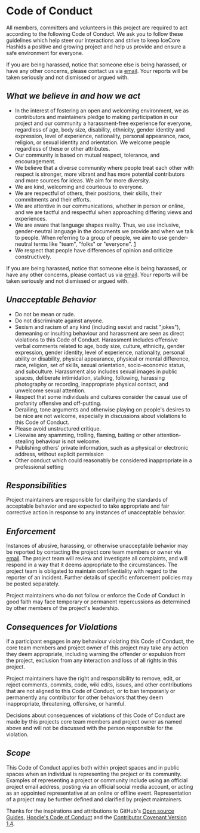 # Code of Conduct

All members, committers and volunteers in this project are required to act according to the following Code of
Conduct. We ask you to follow these guidelines which help steer our interactions and strive to keep IceCore
Hashids a positive and growing project and help us provide and ensure a safe environment for everyone.

If you are being harassed, notice that someone else is being harassed, or have any other concerns, please
contact us via [email](mailto:development@nullables.io). Your reports will be taken seriously and not
dismissed or argued with.

## *What we believe in and how we act*

- In the interest of fostering an open and welcoming environment, we as contributors and maintainers pledge
  to making participation in our project and our community a harassment-free experience for everyone,
  regardless of age, body size, disability, ethnicity, gender identity and expression, level of experience,
  nationality, personal appearance, race, religion, or sexual identity and orientation. We welcome people
  regardless of these or other attributes.
- Our community is based on mutual respect, tolerance, and encouragement.
- We believe that a diverse community where people treat each other with respect is stronger, more vibrant
  and has more potential contributors and more sources for ideas. We aim for more diversity.
- We are kind, welcoming and courteous to everyone.
- We are respectful of others, their positions, their skills, their commitments and their efforts.
- We are attentive in our communications, whether in person or online, and we are tactful and respectful
  when approaching differing views and experiences.
- We are aware that language shapes reality. Thus, we use inclusive, gender-neutral language in the
  documents we provide and when we talk to people. When referring to a group of people, we aim to use
  gender-neutral terms like "team", "folks" or "everyone".
  [1](https://modelviewculture.com/pieces/gendered-language-feature-or-bug-in-software-documentation)
- We respect that people have differences of opinion and criticize constructively.

If you are being harassed, notice that someone else is being harassed, or have any other concerns, please
contact us via [email](mailto:development@nullables.io). Your reports will be taken seriously and not
dismissed or argued with.

## *Unacceptable Behavior*

- Do not be mean or rude.
- Do not discriminate against anyone.
- Sexism and racism of any kind (including sexist and racist "jokes"), demeaning or insulting behaviour and
  harassment are seen as direct violations to this Code of Conduct. Harassment includes offensive verbal
  comments related to age, body size, culture, ethnicity, gender expression, gender identity, level of
  experience, nationality, personal ability or disability, physical appearance, physical or mental
  difference, race, religion, set of skills, sexual orientation, socio-economic status, and subculture.
  Harassment also includes sexual images in public spaces, deliberate intimidation, stalking, following,
  harassing photography or recording, inappropriate physical contact, and unwelcome sexual attention.
- Respect that some individuals and cultures consider the casual use of profanity offensive and off-putting.
- Derailing, tone arguments and otherwise playing on people's desires to be nice are not welcome, especially
  in discussions about violations to this Code of Conduct.
- Please avoid unstructured critique.
- Likewise any spamming, trolling, flaming, baiting or other attention-stealing behaviour is not welcome.
- Publishing others' private information, such as a physical or electronic address, without explicit
  permission
- Other conduct which could reasonably be considered inappropriate in a professional setting

## *Responsibilities*

Project maintainers are responsible for clarifying the standards of acceptable behavior and are expected to
take appropriate and fair corrective action in response to any instances of unacceptable behavior.

## *Enforcement*

Instances of abusive, harassing, or otherwise unacceptable behavior may be reported by contacting the project
core team members or owner via [email](mailto:development@nullables.io). The project team will review and
investigate all complaints, and will respond in a way that it deems appropriate to the circumstances. The
project team is obligated to maintain confidentiality with regard to the reporter of an incident. Further
details of specific enforcement policies may be posted separately.

Project maintainers who do not follow or enforce the Code of Conduct in good faith may face temporary or
permanent repercussions as determined by other members of the project's leadership.

## *Consequences for Violations*

If a participant engages in any behaviour violating this Code of Conduct, the core team members and project
owner of this project may take any action they deem appropriate, including warning the offender or expulsion
from the project, exclusion from any interaction and loss of all rights in this project.

Project maintainers have the right and responsibility to remove, edit, or reject comments, commits, code, wiki
edits, issues, and other contributions that are not aligned to this Code of Conduct, or to ban temporarily or
permanently any contributor for other behaviors that they deem inappropriate, threatening, offensive, or
harmful.

Decisions about consequences of violations of this Code of Conduct are made by this projects core team members
and project owner as named above and will not be discussed with the person responsible for the violation.

## *Scope*

This Code of Conduct applies both within project spaces and in public spaces when an individual is
representing the project or its community. Examples of representing a project or community include using an
official project email address, posting via an official social media account, or acting as an appointed
representative at an online or offline event. Representation of a project may be further defined and clarified
by project maintainers.

Thanks for the inspirations and attributions to GitHub's [Open source Guides](https://opensource.guide),
[Hoodie's Code of Conduct](http://hood.ie/code-of-conduct) and the
[Contributor Covenant Version 1.4](http://contributor-covenant.org/version/1/4/).
